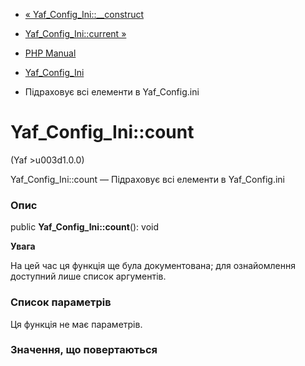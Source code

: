 - [« Yaf_Config_Ini::\_\_construct](yaf-config-ini.construct.md)
- [Yaf_Config_Ini::current »](yaf-config-ini.current.md)

- [PHP Manual](index.md)
- [Yaf_Config_Ini](class.yaf-config-ini.md)
- Підраховує всі елементи в Yaf_Config.ini

# Yaf_Config_Ini::count

(Yaf \>u003d1.0.0)

Yaf_Config_Ini::count — Підраховує всі елементи в Yaf_Config.ini

### Опис

public **Yaf_Config_Ini::count**(): void

**Увага**

На цей час ця функція ще була документована; для
ознайомлення доступний лише список аргументів.

### Список параметрів

Ця функція не має параметрів.

### Значення, що повертаються
